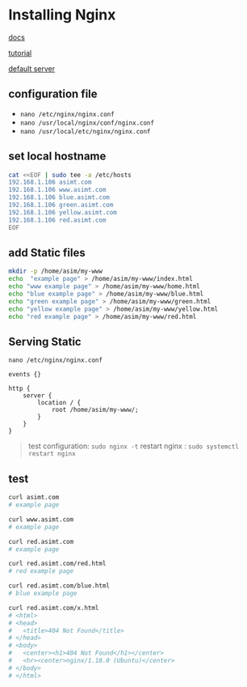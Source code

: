 # Installing Nginx
[docs](https://nginx.org/en/docs/beginners_guide.html)

[tutorial](https://www.digitalocean.com/community/tutorials/understanding-nginx-server-and-location-block-selection-algorithms)

[default server](https://nginx.org/en/docs/http/request_processing.html)


## configuration file
- `nano /etc/nginx/nginx.conf`
- `nano /usr/local/nginx/conf/nginx.conf`
- `nano /usr/local/etc/nginx/nginx.conf`


## set local hostname
```bash
cat <<EOF | sudo tee -a /etc/hosts
192.168.1.106 asimt.com
192.168.1.106 www.asimt.com
192.168.1.106 blue.asimt.com
192.168.1.106 green.asimt.com
192.168.1.106 yellow.asimt.com
192.168.1.106 red.asimt.com
EOF
```


## add Static files
```bash
mkdir -p /home/asim/my-www
echo  "example page" > /home/asim/my-www/index.html
echo "www example page" > /home/asim/my-www/home.html
echo "blue example page" > /home/asim/my-www/blue.html
echo "green example page" > /home/asim/my-www/green.html
echo "yellow example page" > /home/asim/my-www/yellow.html
echo "red example page" > /home/asim/my-www/red.html
```


## Serving Static
`nano /etc/nginx/nginx.conf`
```nginx
events {}

http {
    server {
        location / {
            root /home/asim/my-www/;
        }
    }
}
```

> test configuration: `sudo nginx -t`
> restart nginx : `sudo systemctl restart nginx`


## test
```bash
curl asimt.com
# example page

curl www.asimt.com
# example page

curl red.asimt.com
# example page

curl red.asimt.com/red.html
# red example page

curl red.asimt.com/blue.html
# blue example page

curl red.asimt.com/x.html
# <html>
# <head>
#   <title>404 Not Found</title>
# </head>
# <body>
#   <center><h1>404 Not Found</h1></center>
#   <hr><center>nginx/1.18.0 (Ubuntu)</center>
# </body>
# </html>
```
